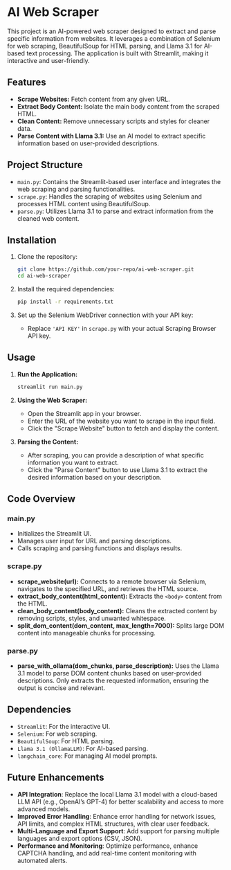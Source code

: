 
# AI Web Scraper

This project is an AI-powered web scraper designed to extract and parse specific information from websites. It leverages a combination of Selenium for web scraping, BeautifulSoup for HTML parsing, and Llama 3.1 for AI-based text processing. The application is built with Streamlit, making it interactive and user-friendly.

## Features

- **Scrape Websites:** Fetch content from any given URL.
- **Extract Body Content:** Isolate the main body content from the scraped HTML.
- **Clean Content:** Remove unnecessary scripts and styles for cleaner data.
- **Parse Content with Llama 3.1:** Use an AI model to extract specific information based on user-provided descriptions.

## Project Structure

- `main.py`: Contains the Streamlit-based user interface and integrates the web scraping and parsing functionalities.
- `scrape.py`: Handles the scraping of websites using Selenium and processes HTML content using BeautifulSoup.
- `parse.py`: Utilizes Llama 3.1 to parse and extract information from the cleaned web content.

## Installation

1. Clone the repository:
   ```bash
   git clone https://github.com/your-repo/ai-web-scraper.git
   cd ai-web-scraper
   ```

2. Install the required dependencies:
   ```bash
   pip install -r requirements.txt
   ```

3. Set up the Selenium WebDriver connection with your API key:
   - Replace `'API KEY'` in `scrape.py` with your actual Scraping Browser API key.

## Usage

1. **Run the Application:**
   ```bash
   streamlit run main.py
   ```

2. **Using the Web Scraper:**
   - Open the Streamlit app in your browser.
   - Enter the URL of the website you want to scrape in the input field.
   - Click the "Scrape Website" button to fetch and display the content.

3. **Parsing the Content:**
   - After scraping, you can provide a description of what specific information you want to extract.
   - Click the "Parse Content" button to use Llama 3.1 to extract the desired information based on your description.

## Code Overview

### main.py

- Initializes the Streamlit UI.
- Manages user input for URL and parsing descriptions.
- Calls scraping and parsing functions and displays results.

### scrape.py

- **scrape_website(url):** Connects to a remote browser via Selenium, navigates to the specified URL, and retrieves the HTML source.
- **extract_body_content(html_content):** Extracts the `<body>` content from the HTML.
- **clean_body_content(body_content):** Cleans the extracted content by removing scripts, styles, and unwanted whitespace.
- **split_dom_content(dom_content, max_length=7000):** Splits large DOM content into manageable chunks for processing.

### parse.py

- **parse_with_ollama(dom_chunks, parse_description):** Uses the Llama 3.1 model to parse DOM content chunks based on user-provided descriptions. Only extracts the requested information, ensuring the output is concise and relevant.

## Dependencies

- `Streamlit`: For the interactive UI.
- `Selenium`: For web scraping.
- `BeautifulSoup`: For HTML parsing.
- `Llama 3.1 (OllamaLLM)`: For AI-based parsing.
- `langchain_core`: For managing AI model prompts.

## Future Enhancements

- **API Integration**: Replace the local Llama 3.1 model with a cloud-based LLM API (e.g., OpenAI’s GPT-4) for better scalability and access to more advanced models.
- **Improved Error Handling**: Enhance error handling for network issues, API limits, and complex HTML structures, with clear user feedback.
- **Multi-Language and Export Support**: Add support for parsing multiple languages and export options (CSV, JSON).
- **Performance and Monitoring**: Optimize performance, enhance CAPTCHA handling, and add real-time content monitoring with automated alerts.


